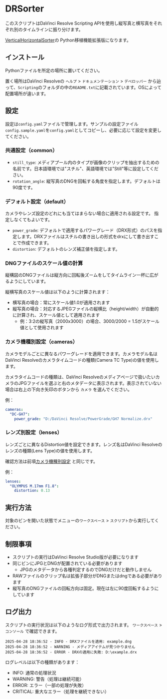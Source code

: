 # DRSorter

このスクリプトはDaVinci Resolve Scripting APIを使用し縦写真と横写真をそれぞれ別のタイムラインに振り分けます。

[VerticalHorizontalSorter](https://github.com/a-tak/VerticalHorizontalSorter)の Python移植機能拡張版になります。

## インストール

Pythonファイルを所定の場所に置いてください。

置く場所はDaVinci Resolveの `ヘルプ` > `ドキュメンテーション` > `デベロッパー` から辿って、`Scripting`のフォルダの中の`README.txt`に記載されています。OSによって配置場所が違います。

## 設定

設定は`config.yaml`ファイルで管理します。サンプルの設定ファイル`config.sample.yaml`を`config.yaml`としてコピーし、必要に応じて設定を変更してください。

### 共通設定（common）

- `still_type`: メディアプール内のタイプが画像のクリップを抽出するための名前です。日本語環境では"スチル"、英語環境では"Still"等に設定してください。
- `rotation_angle`: 縦写真のDNGを回転する角度を指定します。デフォルトは90度です。

### デフォルト設定（default）

カメラやレンズ設定のどれにも当てはまらない場合に適用される設定です。
指定しなくてもよいです。

- `power_grade`: デフォルトで適用するパワーグレード（DRX形式）のパスを指定します。DRXファイルはスチルの書き出しの形式をdrxにして書き出すことで作成できます。
- `distortion`: デフォルトのレンズ補正値を指定します。

### DNGファイルのスケール値の計算

縦構図のDNGファイルは縦方向に回転後ズームをしてタイムライン一杯に広がるようにしています。

縦横写真のスケール値は以下のように計算されます：

- 横写真の場合：常にスケール値1.0が適用されます
- 縦写真の場合：対応するJPEGファイルの縦横比（height/width）が自動的に計算され、スケール値として適用されます
  - 例：3:2の縦写真（2000x3000）の場合、3000/2000 = 1.5がスケール値として使用されます

### カメラ機種別設定（cameras）

カメラモデルごとに異なるパワーグレードを適用できます。カメラモデル名はDaVinci Resolveのカメラタイムコードの種類(Camera TC Type)の値を使用します。

カメラタイムコードの種類は、DaVinci Resolveのメディアページで扱いたいカメラのJPGファイルを選ぶと右のメタデータに表示されます。表示されていない場合は右上の下向き矢印のボタンから `カメラ` を選んでください。

例：
```yaml
cameras:
  "DC-GH7":
    power_grade: "D:/DaVinci Resolve/PowerGrade/GH7 Normalize.drx"
```

### レンズ別設定（lenses）

レンズごとに異なるDistortion値を設定できます。レンズ名はDaVinci Resolveのレンズの種類(Lens Type)の値を使用します。

確認方法は前項[カメラ機種別設定](#カメラ機種別設定cameras) と同じです。

例：
```yaml
lenses:
  "OLYMPUS M.17mm F1.8":
    distortion: 0.13
```

## 実行方法

対象のビンを開いた状態でメニューの`ワークスペース` > `スクリプト`から実行してください。

## 制限事項

* スクリプトの実行はDaVinci Resolve Studio版が必要になります
* 同じビンにJPGとDNGが配置されている必要があります
  * JPGのメタデータから各種判定するのでDNGだけだと動作しません
* RAWファイルのクリップ名は拡張子部分がDNGまたはdngである必要があります
* 縦写真のDNGファイルの回転方向は固定。現在は左に90度回転するようにしています

## ログ出力

スクリプトの実行状況は以下のようなログ形式で出力されます。
`ワークスペース` > `コンソール` で確認できます。

```
2025-04-28 18:36:52 - INFO - DRXファイルを適用: example.dng
2025-04-28 18:36:52 - WARNING - メディアアイテムが見つかりません
2025-04-28 18:36:52 - ERROR - DRXの適用に失敗: D:\example.drx
```

ログレベルは以下の種類があります：
- INFO: 通常の処理状況
- WARNING: 警告（処理は継続可能）
- ERROR: エラー（一部の処理が失敗）
- CRITICAL: 重大なエラー（処理を継続できない）

